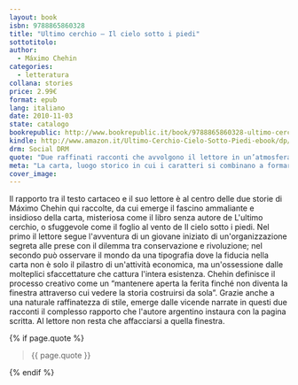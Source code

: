 ```yaml
---
layout: book
isbn: 9788865860328
title: "Ultimo cerchio – Il cielo sotto i piedi"
sottotitolo:
author:
  - Máximo Chehin
categories:
  - letteratura
collana: stories
price: 2.99€
format: epub
lang: italiano
date: 2010-11-03
state: catalogo
bookrepublic: http://www.bookrepublic.it/book/9788865860328-ultimo-cerchio-il-cielo-sotto-i-piedi/
kindle: http://www.amazon.it/Ultimo-Cerchio-Cielo-Sotto-Piedi-ebook/dp/B004AM5EO6/
drm: Social DRM
quote: "Due raffinati racconti che avvolgono il lettore in un’atmosfera intensa ed intrigante."
meta: "La carta, luogo storico in cui i caratteri si combinano a formare le tradizionali ultime parole, non rappresenta più alcuna certezza."
cover_image:
---
```

Il rapporto tra il testo cartaceo e il suo lettore è al centro delle due storie di Máximo Chehin qui raccolte, da cui emerge il fascino ammaliante e insidioso della carta, misteriosa come il libro senza autore de L'ultimo cerchio, o sfuggevole come il foglio al vento de Il cielo sotto i piedi. Nel primo il lettore segue l'avventura di un giovane iniziato di un'organizzazione segreta alle prese con il dilemma tra conservazione e rivoluzione; nel secondo può osservare il mondo da una tipografia dove la fiducia nella carta non è solo il pilastro di un'attività economica, ma un'ossessione dalle molteplici sfaccettature che cattura l'intera esistenza. Chehin definisce il processo creativo come un “mantenere aperta la ferita finché non diventa la finestra attraverso cui vedere la storia costruirsi da sola”. Grazie anche a una naturale raffinatezza di stile, emerge dalle vicende narrate in questi due racconti il complesso rapporto che l'autore argentino instaura con la pagina scritta. Al lettore non resta che affacciarsi a quella finestra.

{% if page.quote %}
<blockquote>
    {{ page.quote }}
</blockquote>
{% endif %}